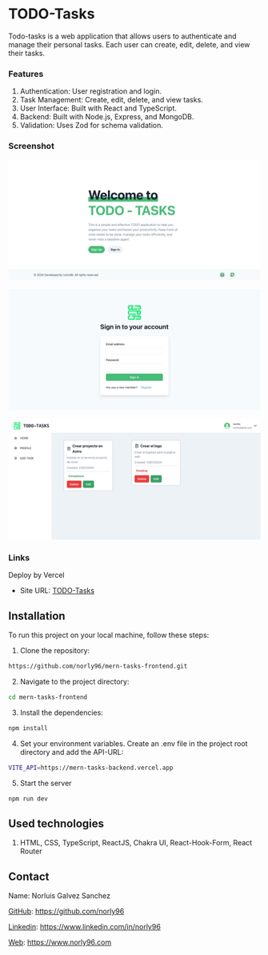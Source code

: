 # TODO-Tasks

Todo-tasks is a web application that allows users to authenticate and manage their personal tasks. Each user can create, edit, delete, and view their tasks.

### Features

1. Authentication: User registration and login.
2. Task Management: Create, edit, delete, and view tasks.
3. User Interface: Built with React and TypeScript.
4. Backend: Built with Node.js, Express, and MongoDB.
5. Validation: Uses Zod for schema validation.

### Screenshot

![](./public/home.png)

![](./public/login.png)

![](./public/tasks.png)

### Links

Deploy by Vercel

- Site URL: [TODO-Tasks](https://todo-tasks-sigma.vercel.app/)

## Installation

To run this project on your local machine, follow these steps:

1. Clone the repository:

```bash
https://github.com/norly96/mern-tasks-frontend.git
```

2. Navigate to the project directory:

```bash
cd mern-tasks-frontend
```

3. Install the dependencies:

```bash
npm install
```

4. Set your environment variables. Create an .env file in the project root directory and add the API-URL:

```bash
VITE_API=https://mern-tasks-backend.vercel.app
```

5. Start the server

```bash
npm run dev
```

## Used technologies

1. HTML, CSS, TypeScript, ReactJS, Chakra UI, React-Hook-Form, React Router

## Contact

Name: Norluis Galvez Sanchez

[GitHub](https://github.com/norly96): https://github.com/norly96

[Linkedin](https://www.linkedin.com/in/norly96): https://www.linkedin.com/in/norly96

[Web](https://www.norly96.com): https://www.norly96.com
